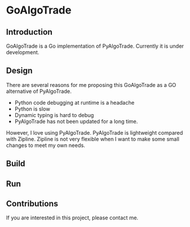 # GoAlgoTrade

## Introduction

GoAlgoTrade is a Go implementation of PyAlgoTrade. Currently it is under development.

## Design

There are several reasons for me proposing this GoAlgoTrade as a GO alternative of PyAlgoTrade.

* Python code debugging at runtime is a headache
* Python is slow
* Dynamic typing is hard to debug
* PyAlgoTrade has not been updated for a long time.

However, I love using PyAlgoTrade. PyAlgoTrade is lightweight compared with Zipline. Zipline is not very flexible when
I want to make some small changes to meet my own needs.



## Build

## Run

## Contributions

If you are interested in this project, please contact me.
